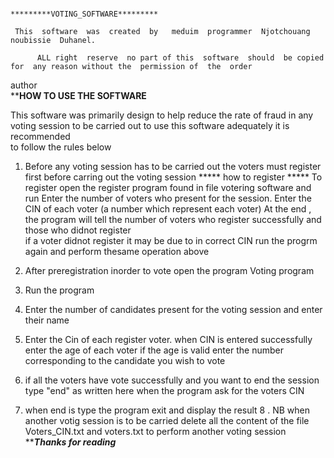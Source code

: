                                           *********VOTING_SOFTWARE*********

     This  software  was  created  by   meduim  programmer  Njotchouang  noubissie  Duhanel.

          ALL right  reserve  no part of this  software  should  be copied for  any reason without the  permission of  the  order 
author   
                                         **********HOW TO USE THE  SOFTWARE********

This software  was primarily  design  to  help reduce the  rate  of fraud  in any  voting  session  to  be  carried out  to use  this  software  adequately  it is recommended  
 to follow the   rules below 
 1. Before  any voting session has  to be  carried  out  the  voters  must  register  first  before  carring  out the  voting session 
                       ***** how  to register *****
 	To register  open the   register program  found  in   file  votering software  and run 
        Enter the  number of voters  who present for the session. Enter the  CIN of  each  voter  (a  number  which represent each  voter)
        At the  end , the program  will tell the number  of  voters  who register  successfully  and  those  who didnot  register  
        if a voter didnot  register   it  may  be due  to in correct  CIN  run the  progrm  again  and   perform  thesame  operation  above  

2.   After  preregistration  inorder to  vote  open the  program  Voting  program 
3. Run the  program  
4. Enter the  number  of  candidates present  for the  voting  session and enter  their  name 
5. Enter the  Cin  of each  register  voter. when  CIN  is entered successfully enter the  age  of each voter  if the  age  is valid
 enter the  number  corresponding to the  candidate  you wish to vote  
6. if all the   voters  have  vote successfully and  you want to end the  session  type  "end" as written  here  when the program ask  for the voters CIN 
7. when end  is type the  program  exit and  display the result 
8 . NB when another  votig  session  is to be  carried  delete all the   content  of the  file Voters_CIN.txt and  voters.txt  to  perform  another voting  session  
              *******Thanks  for reading*****
